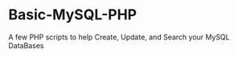 Basic-MySQL-PHP
===============

A few PHP scripts to help Create, Update, and Search your MySQL DataBases
